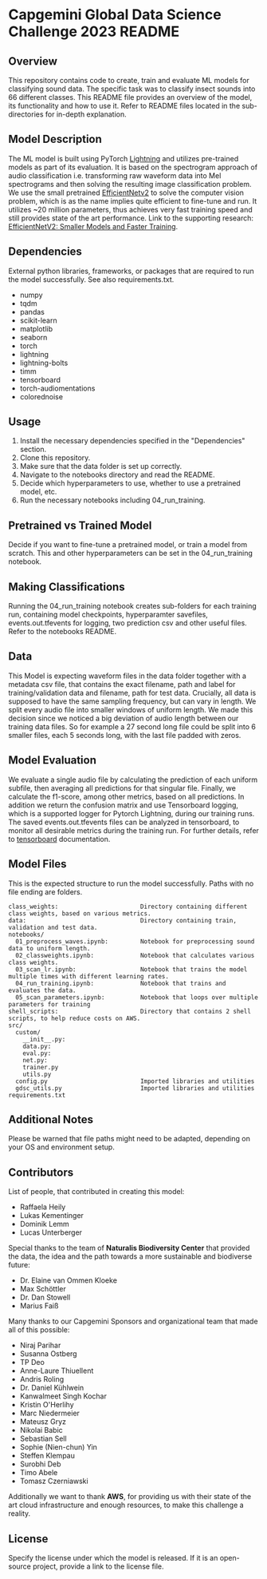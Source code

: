 # Capgemini Global Data Science Challenge 2023 README

## Overview
This repository contains code to create, train and evaluate ML models for classifying sound data. The specific task was to classify insect sounds into 66 different classes. This README file provides an overview of the model, its functionality and how to use it. Refer to README files located in the sub-directories for in-depth explanation.  

## Model Description
The ML model is built using PyTorch [Lightning](https://www.pytorchlightning.ai/index.html) and utilizes pre-trained models as part of its evaluation. It is based on the spectrogram approach of audio classification i.e. transforming raw waveform data into Mel spectrograms and then solving the resulting image classification problem. We use the small pretrained [EfficientNetv2](https://github.com/google/automl/tree/master/efficientnetv2) to solve the computer vision problem, which is as the name implies quite efficient to fine-tune and run. It utilizes ~20 million parameters, thus achieves very fast training speed and still provides state of the art performance. Link to the supporting research: [EfficientNetV2: Smaller Models and Faster Training](https://arxiv.org/abs/2104.00298).

## Dependencies
External python libraries, frameworks, or packages that are required to run the model successfully. See also requirements.txt.

- numpy
- tqdm
- pandas
- scikit-learn
- matplotlib
- seaborn
- torch
- lightning
- lightning-bolts
- timm
- tensorboard
- torch-audiomentations
- colorednoise

## Usage
1. Install the necessary dependencies specified in the "Dependencies" section.
2. Clone this repository.
3. Make sure that the data folder is set up correctly.
4. Navigate to the notebooks directory and read the README.
5. Decide which hyperparameters to use, whether to use a pretrained model, etc.
6. Run the necessary notebooks including 04_run_training.

## Pretrained vs Trained Model
Decide if you want to fine-tune a pretrained model, or train a model from scratch. This and other hyperparameters can be set in the 04_run_training notebook.

## Making Classifications
Running the 04_run_training notebook creates sub-folders for each training run, containing model checkpoints, hyperparamter savefiles, events.out.tfevents for logging, two prediction csv and other useful files. Refer to the notebooks README.   

## Data
This Model is expecting waveform files in the data folder together with a metadata csv file, that contains the exact filename, path and label for training/validation data and filename, path for test data. Crucially, all data is supposed to have the same sampling frequency, but can vary in length.
We split every audio file into smaller windows of uniform length. We made this decision since we noticed a big deviation of audio length between our training data files. So for example a 27 second long file could be split into 6 smaller files, each 5 seconds long, with the last file padded with zeros.

## Model Evaluation
We evaluate a single audio file by calculating the prediction of each uniform subfile, then averaging all predictions for that singular file. Finally, we calculate the f1-score, among other metrics, based on all predictions. In addition we return the confusion matrix and use Tensorboard logging, which is a supported logger for Pytorch Lightning, during our training runs. The saved events.out.tfevents files can be analyzed in tensorboard, to monitor all desirable metrics during the training run. For further details, refer to [tensorboard](https://www.tensorflow.org/tensorboard/get_started#:~:text=TensorBoard%20is%20a%20tool%20for,dimensional%20space%2C%20and%20much%20more.) documentation. 

## Model Files
This is the expected structure to run the model successfully. Paths with no file ending are folders.

~~~
class_weights:                       Directory containing different class weights, based on various metrics.
data:                                Directory containing train, validation and test data.
notebooks/
  01_preprocess_waves.ipynb:         Notebook for preprocessing sound data to uniform length. 
  02_classweights.ipynb:             Notebook that calculates various class weights. 
  03_scan_lr.ipynb:                  Notebook that trains the model multiple times with different learning rates.
  04_run_training.ipynb:             Notebook that trains and evaluates the data. 
  05_scan_parameters.ipynb:          Notebook that loops over multiple parameters for training
shell_scripts:                       Directory that contains 2 shell scripts, to help reduce costs on AWS.
src/
  custom/  
    __init__.py:    
    data.py:    
    eval.py:
    net.py:
    trainer.py
    utils.py
  config.py                          Imported libraries and utilities
  gdsc_utils.py                      Imported libraries and utilities
requirements.txt
~~~

## Additional Notes
Please be warned that file paths might need to be adapted, depending on your OS and environment setup. 

## Contributors
List of people, that contributed in creating this model:
- Raffaela Heily
- Lukas Kementinger
- Dominik Lemm
- Lucas Unterberger

Special thanks to the team of **Naturalis Biodiversity Center** that provided the data, the idea and the path towards a more sustainable and biodiverse future:
- Dr. Elaine van Ommen Kloeke 
- Max Schöttler
- Dr. Dan Stowell
- Marius Faiß

Many thanks to our Capgemini Sponsors and organizational team that made all of this possible:
- Niraj Parihar
- Susanna Ostberg
- TP Deo
- Anne-Laure Thiuellent
- Andris Roling
- Dr. Daniel Kühlwein
- Kanwalmeet Singh Kochar
- Kristin O'Herlihy
- Marc Niedermeier
- Mateusz Gryz
- Nikolai Babic
- Sebastian Sell
- Sophie (Nien-chun) Yin
- Steffen Klempau
- Surobhi Deb
- Timo Abele
- Tomasz Czerniawski

Additionally we want to thank **AWS**, for providing us with their state of the art cloud infrastructure and enough resources, to make this challenge a reality.

## License
Specify the license under which the model is released. If it is an open-source project, provide a link to the license file.
